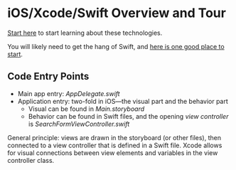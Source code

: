# iOS/Xcode/Swift Overview and Tour

[Start here](https://developer.apple.com/library/archive/referencelibrary/GettingStarted/DevelopiOSAppsSwift/) to start learning about these technologies.

You will likely need to get the hang of Swift, and [here is one good place to start](https://docs.swift.org/swift-book/GuidedTour/GuidedTour.html).

## Code Entry Points
* Main app entry: _AppDelegate.swift_
* Application entry: two-fold in iOS—the visual part and the behavior part
    * Visual can be found in _Main.storyboard_
    * Behavior can be found in Swift files, and the opening _view controller_ is _SearchFormViewController.swift_

General principle: views are drawn in the storyboard (or other files), then connected to a view controller that is defined in a Swift file. Xcode allows for visual connections between view elements and variables in the view controller class.
